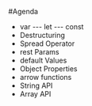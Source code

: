 #Agenda

- var --- let --- const
- Destructuring
- Spread Operator
- rest Params
- default Values
- Object Properties
- arrow functions
- String API
- Array API
